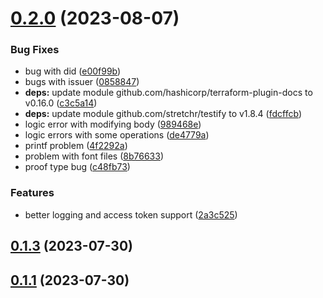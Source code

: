 # [0.2.0](https://github.com/synlestidae/terraform-provider-mattr/compare/v0.1.3...v0.2.0) (2023-08-07)


### Bug Fixes

* bug with did ([e00f99b](https://github.com/synlestidae/terraform-provider-mattr/commit/e00f99bb9a956ea7a3257a82e9f41ece3350b58a))
* bugs with issuer ([0858847](https://github.com/synlestidae/terraform-provider-mattr/commit/0858847e483aead7f4c343de8264db1d5229a6a2))
* **deps:** update module github.com/hashicorp/terraform-plugin-docs to v0.16.0 ([c3c5a14](https://github.com/synlestidae/terraform-provider-mattr/commit/c3c5a14e8a2e9bb3110a0ce826dfe63541362b84))
* **deps:** update module github.com/stretchr/testify to v1.8.4 ([fdcffcb](https://github.com/synlestidae/terraform-provider-mattr/commit/fdcffcb69825beef7467ca1999b6023293a53e28))
* logic error with modifying body ([989468e](https://github.com/synlestidae/terraform-provider-mattr/commit/989468ea55847cb0feec6e2f7e575af53d1a88e0))
* logic errors with some operations ([de4779a](https://github.com/synlestidae/terraform-provider-mattr/commit/de4779a12bf7c8b93aa14b9793ab1cb720885664))
* printf problem ([4f2292a](https://github.com/synlestidae/terraform-provider-mattr/commit/4f2292a4b38023e75b2d582458b7a1b43712d2e5))
* problem with font files ([8b76633](https://github.com/synlestidae/terraform-provider-mattr/commit/8b7663301616944cb862eda2ead79ff99fde232f))
* proof type bug ([c48fb73](https://github.com/synlestidae/terraform-provider-mattr/commit/c48fb734367c0e3be87bb801b44b75c551d0858e))


### Features

* better logging and access token support ([2a3c525](https://github.com/synlestidae/terraform-provider-mattr/commit/2a3c525d035b30245c44c0ad40e3c122904c4b51))



## [0.1.3](https://github.com/synlestidae/terraform-provider-mattr/compare/v0.1.2...v0.1.3) (2023-07-30)



## [0.1.1](https://github.com/synlestidae/terraform-provider-mattr/compare/v0.1.0...v0.1.1) (2023-07-30)




